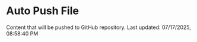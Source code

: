 # Auto Push File

Content that will be pushed to GitHub repository.
Last updated: 07/17/2025, 08:58:40 PM
